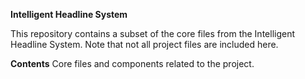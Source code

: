 **Intelligent Headline System**

This repository contains a subset of the core files from the Intelligent Headline System. 
Note that not all project files are included here.

**Contents**
Core files and components related to the project.

